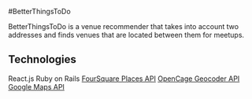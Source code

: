 #BetterThingsToDo

BetterThingsToDo is a venue recommender that takes into account two addresses and finds venues that are located between them for meetups.

## Technologies

React.js
Ruby on Rails
[FourSquare Places API](https://developer.foursquare.com/places)
[OpenCage Geocoder API](https://opencagedata.com/)
[Google Maps API](https://developers.google.com/maps/documentation)